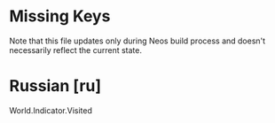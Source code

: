 # Missing Keys
Note that this file updates only during Neos build process and doesn't necessarily reflect the current state.

# Russian [ru]
World.Indicator.Visited  

